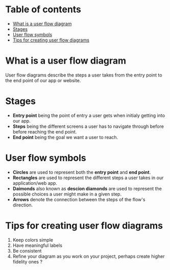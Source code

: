 # Table of contents
- [What is a user flow diagram](#what_is_user_flow_diagram)
- [Stages](#stages)
- [User flow symbols](#user-flow-symbols)
- [Tips for creating user flow diagrams](#tips-for-creating-user-flow-diagrams)

# What is a user flow diagram
User flow diagrams describe the steps a user takes from the entry point to
the end point of our app or website. 

# Stages
- **Entry point** being the point of entry a user gets when initialy getting into
  our app.
- **Steps** being the different screens a user has to navigate through before
  before reaching the end point. 
- **End point** being the goal we want a user to reach.

# User flow symbols
- **Circles** are used to represent both the __entry point__ and __end point__.
- **Rectangles** are used to represent the different steps a user takes in our
  application/web app. 
- **Daimonds** also known as __descion diamonds__ are used to represent the
  possible choices a user might make in a given step.
- **Arrows** denote the connection between the steps of the flow's direction.

# Tips for creating user flow diagrams
1. Keep colors simple
2. Have meaningful labels
3. Be consistent
4. Refine your diagram as you work on your project, perhaps create higher
   fidelity ones ? 
